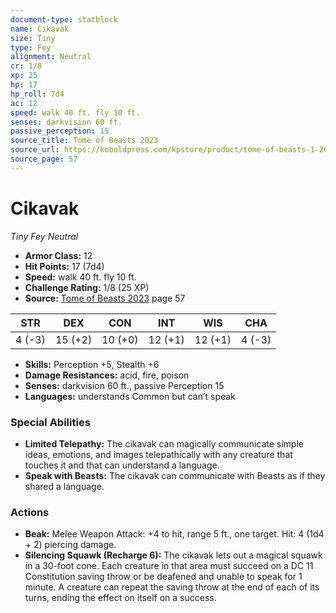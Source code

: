 ```yaml
---
document-type: statblock
name: Cikavak
size: Tiny
type: Fey
alignment: Neutral
cr: 1/8
xp: 25
hp: 17
hp_roll: 7d4
ac: 12
speed: walk 40 ft. fly 10 ft.
senses: darkvision 60 ft. 
passive_perception: 15
source_title: Tome of Beasts 2023
source_url: https://koboldpress.com/kpstore/product/tome-of-beasts-1-2023-edition/
source_page: 57
---
```


# Cikavak

*Tiny* *Fey* *Neutral*

- **Armor Class:** 12
- **Hit Points:** 17 (7d4)
- **Speed:** walk 40 ft. fly 10 ft.
- **Challenge Rating:** 1/8 (25 XP)
- **Source:** [Tome of Beasts 2023](https://koboldpress.com/kpstore/product/tome-of-beasts-1-2023-edition/) page 57

| STR | DEX | CON | INT | WIS | CHA |
| --- | --- | --- | --- | --- | --- |
| 4 (-3) | 15 (+2) | 10 (+0) | 12 (+1) | 12 (+1) | 4 (-3) |

- **Skills:** Perception +5, Stealth +6
- **Damage Resistances:** acid, fire, poison
- **Senses:** darkvision 60 ft., passive Perception 15
- **Languages:** understands Common but can’t speak

### Special Abilities

- **Limited Telepathy:** The cikavak can magically communicate simple ideas, emotions, and images telepathically with any creature that touches it and that can understand a language.
- **Speak with Beasts:** The cikavak can communicate with Beasts as if they shared a language.

### Actions

- **Beak:** Melee Weapon Attack: +4 to hit, range 5 ft., one target. Hit: 4 (1d4 + 2) piercing damage.
- **Silencing Squawk (Recharge 6):** The cikavak lets out a magical squawk in a 30-foot cone. Each creature in that area must succeed on a DC 11 Constitution saving throw or be deafened and unable to speak for 1 minute. A creature can repeat the saving throw at the end of each of its turns, ending the effect on itself on a success.
